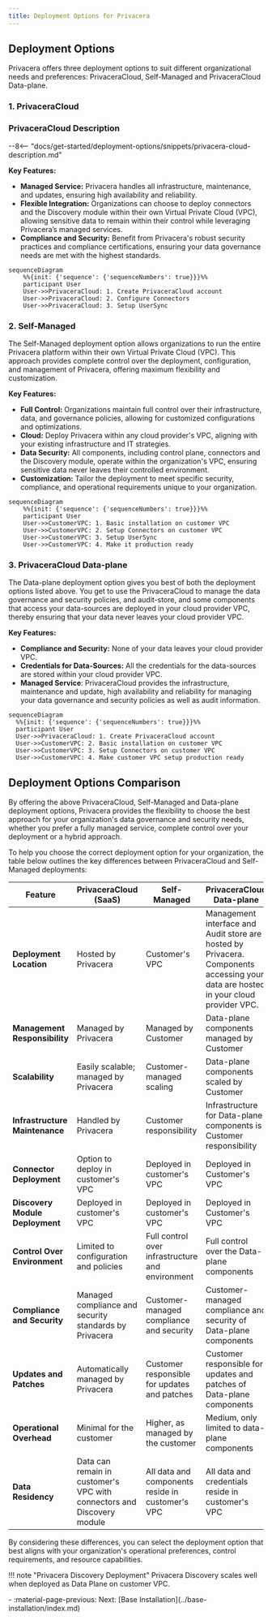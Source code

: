 ```yaml
---
title: Deployment Options for Privacera
---
```


## Deployment Options

Privacera offers three deployment options to suit different organizational needs and preferences:
PrivaceraCloud, Self-Managed and PrivaceraCloud Data-plane.

### 1. PrivaceraCloud

### PrivaceraCloud Description

--8<-- "docs/get-started/deployment-options/snippets/privacera-cloud-description.md"

**Key Features:**

- **Managed Service:** Privacera handles all infrastructure, maintenance, and updates, ensuring high availability and
  reliability.
- **Flexible Integration:** Organizations can choose to deploy connectors and the Discovery module within their own
  Virtual Private Cloud (VPC), allowing sensitive data to remain within their control while leveraging Privacera’s
  managed services.
- **Compliance and Security:** Benefit from Privacera's robust security practices and compliance certifications,
  ensuring your data governance needs are met with the highest standards.

```mermaid
sequenceDiagram
    %%{init: {'sequence': {'sequenceNumbers': true}}}%%
    participant User
    User->>PrivaceraCloud: 1. Create PrivaceraCloud account
    User->>PrivaceraCloud: 2. Configure Connectors
    User->>PrivaceraCloud: 3. Setup UserSync

```

### 2. Self-Managed

The Self-Managed deployment option allows organizations to run the entire Privacera platform within their own Virtual
Private Cloud (VPC). This approach provides complete control over the deployment, configuration, and management of
Privacera, offering maximum flexibility and customization.

**Key Features:**

- **Full Control:** Organizations maintain full control over their infrastructure, data, and governance policies,
  allowing for customized configurations and optimizations.
- **Cloud:** Deploy Privacera within any cloud provider's VPC, aligning with your existing infrastructure and IT
  strategies.
- **Data Security:** All components, including control plane, connectors and the Discovery module, operate within the
  organization's
  VPC, ensuring sensitive data never leaves their controlled environment.
- **Customization:** Tailor the deployment to meet specific security, compliance, and operational requirements unique to
  your organization.

```mermaid
sequenceDiagram
    %%{init: {'sequence': {'sequenceNumbers': true}}}%%
    participant User
    User->>CustomerVPC: 1. Basic installation on customer VPC
    User->>CustomerVPC: 2. Setup Connectors on customer VPC
    User->>CustomerVPC: 3. Setup UserSync
    User->>CustomerVPC: 4. Make it production ready

```
    
    
### 3. PrivaceraCloud Data-plane

The Data-plane deployment option gives you best of both the deployment options listed above. You get to use the
PrivaceraCloud to manage the data governance and security policies, and audit-store, and some components that 
access your data-sources are deployed in your cloud provider VPC, thereby ensuring that your data never leaves 
your cloud provider VPC.

**Key Features:**

- **Compliance and Security:** None of your data leaves your cloud provider VPC.
- **Credentials for Data-Sources:** All the credentials for the data-sources are stored within your cloud provider VPC.
- **Managed Service**: PrivaceraCloud provides the infrastructure, maintenance and update, high availability and
  reliability for managing your data governance and security policies as well as audit information.

```mermaid
sequenceDiagram
  %%{init: {'sequence': {'sequenceNumbers': true}}}%%
  participant User
  User->>PrivaceraCloud: 1. Create PrivaceraCloud account
  User->>CustomerVPC: 2. Basic installation on customer VPC
  User->>CustomerVPC: 3. Setup Connectors on customer VPC
  User->>CustomerVPC: 4. Make customer VPC setup production ready
```

## Deployment Options Comparison

By offering the above PrivaceraCloud, Self-Managed and Data-plane deployment options, Privacera provides the flexibility
to choose the best approach for your organization's data governance and security needs, whether you prefer a fully
managed service, complete control over your deployment or a hybrid approach.

To help you choose the correct deployment option for your organization, the table below outlines the key differences
between PrivaceraCloud and Self-Managed deployments:

| Feature                         | PrivaceraCloud (SaaS)                                                  | Self-Managed                                     | PrivaceraCloud Data-plane                                                                                                           |
|---------------------------------|------------------------------------------------------------------------|--------------------------------------------------|-------------------------------------------------------------------------------------------------------------------------------------|
| **Deployment Location**         | Hosted by Privacera                                                    | Customer's VPC                                   | Management interface and Audit store are hosted by Privacera. Components accessing your data are hosted in your cloud provider VPC. |
| **Management Responsibility**   | Managed by Privacera                                                   | Managed by Customer                              | Data-plane components managed by Customer                                                                                           |                                                                                                                             |
| **Scalability**                 | Easily scalable; managed by Privacera                                  | Customer-managed scaling                         | Data-plane components scaled by Customer                                                                                            |
| **Infrastructure Maintenance**  | Handled by Privacera                                                   | Customer responsibility                          | Infrastructure for Data-plane components is Customer responsibility                                                                 |
| **Connector Deployment**        | Option to deploy in customer's VPC                                     | Deployed in customer's VPC                       | Deployed in Customer's VPC                                                                                                          |
| **Discovery Module Deployment** | Deployed in customer's VPC                                             | Deployed in customer's VPC                       | Deployed in Customer's VPC                                                                                                          |
| **Control Over Environment**    | Limited to configuration and policies                                  | Full control over infrastructure and environment | Full control over the Data-plane components                                                                                         |
| **Compliance and Security**     | Managed compliance and security standards by Privacera                 | Customer-managed compliance and security         | Customer-managed compliance and security of Data-plane components                                                                   |
| **Updates and Patches**         | Automatically managed by Privacera                                     | Customer responsible for updates and patches     | Customer responsible for updates and patches of Data-plane components                                                               |
| **Operational Overhead**        | Minimal for the customer                                               | Higher, as managed by the customer               | Medium, only limited to data-plane components                                                                                       |
| **Data Residency**              | Data can remain in customer's VPC with connectors and Discovery module | All data and components reside in customer's VPC | All data and credentials reside in customer's VPC                                                                                   |

By considering these differences, you can select the deployment option that best aligns with your organization's
operational preferences, control requirements, and resource capabilities.

!!! note "Privacera Discovery Deployment"
    Privacera Discovery scales well when deployed as Data Plane on customer VPC. 

<div class="grid cards" markdown>
-   :material-page-previous: Next: [Base Installation](../base-installation/index.md)
</div>
